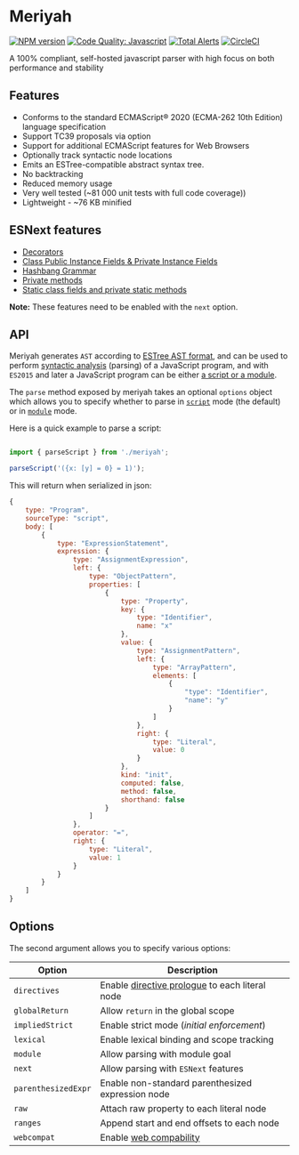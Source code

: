 # Meriyah

[![NPM version](https://img.shields.io/npm/v/meriyah.svg?style=flat-square)](https://www.npmjs.com/package/meriyah)
[![Code Quality: Javascript](https://img.shields.io/lgtm/grade/javascript/g/meriyah/meriyah.svg?logo=lgtm&logoWidth=18)](https://lgtm.com/projects/g/meriyah/meriyah/context:javascript)
[![Total Alerts](https://img.shields.io/lgtm/alerts/g/meriyah/meriyah.svg?logo=lgtm&logoWidth=18)](https://lgtm.com/projects/g/meriyah/meriyah/alerts)
[![CircleCI](https://circleci.com/gh/meriyah/meriyah.svg?style=svg)](https://circleci.com/gh/meriyah/meriyah)

A 100% compliant, self-hosted javascript parser with high focus on both performance and stability

## Features

* Conforms to the standard ECMAScript® 2020 (ECMA-262 10th Edition) language specification
* Support TC39 proposals via option
* Support for additional ECMAScript features for Web Browsers
* Optionally track syntactic node locations
* Emits an ESTree-compatible abstract syntax tree.
* No backtracking
* Reduced memory usage
* Very well tested (~81 000 unit tests with full code coverage))
* Lightweight - ~76 KB minified

## ESNext features

* [Decorators](https://github.com/tc39/proposal-decorators)
* [Class Public Instance Fields & Private Instance Fields](https://github.com/tc39/proposal-class-fields)
* [Hashbang Grammar](https://github.com/tc39/proposal-hashbang)
* [Private methods](https://github.com/tc39/proposal-private-methods)
* [Static class fields and private static methods](https://github.com/tc39/proposal-static-class-features/)

**Note:** These features need to be enabled with the `next` option.

## API

Meriyah generates `AST` according to [ESTree AST format](https://github.com/estree/estree), and can be used to perform [syntactic analysis](https://en.wikipedia.org/wiki/Parsing) (parsing) of a JavaScript program, and with `ES2015` and later a JavaScript program can be either [a script or a module](https://tc39.github.io/ecma262/index.html#sec-ecmascript-language-scripts-and-modules).

The `parse` method exposed by meriyah takes an optional `options` object which allows you to specify whether to parse in [`script`](https://tc39.github.io/ecma262/#sec-parse-script) mode (the default) or in [`module`](https://tc39.github.io/ecma262/#sec-parsemodule) mode.


Here is a quick example to parse a script:

```js

import { parseScript } from './meriyah';

parseScript('({x: [y] = 0} = 1)');

```

This will return when serialized in json:

```js
{
    type: "Program",
    sourceType: "script",
    body: [
        {
            type: "ExpressionStatement",
            expression: {
                type: "AssignmentExpression",
                left: {
                    type: "ObjectPattern",
                    properties: [
                        {
                            type: "Property",
                            key: {
                                type: "Identifier",
                                name: "x"
                            },
                            value: {
                                type: "AssignmentPattern",
                                left: {
                                    type: "ArrayPattern",
                                    elements: [
                                        {
                                            "type": "Identifier",
                                            "name": "y"
                                        }
                                    ]
                                },
                                right: {
                                    type: "Literal",
                                    value: 0
                                }
                            },
                            kind: "init",
                            computed: false,
                            method: false,
                            shorthand: false
                        }
                    ]
                },
                operator: "=",
                right: {
                    type: "Literal",
                    value: 1
                }
            }
        }
    ]
}
```


## Options

The second argument allows you to specify various options:

| Option        | Description |
| ----------- | ------------------------------------------------------------ |
| `directives`      | Enable [directive prologue](https://github.com/danez/estree/blob/directive/es5.md#directive) to each literal node |
| `globalReturn`    | Allow `return` in the global scope |
| `impliedStrict`   | Enable strict mode (*initial enforcement*) |
| `lexical`         | Enable lexical binding and scope tracking |
| `module`          | Allow parsing with module goal |
| `next`            | Allow parsing with `ESNext` features  |
| `parenthesizedExpr`	| Enable non-standard parenthesized expression node |
| `raw`             | Attach raw property to each literal node |
| `ranges`          | Append start and end offsets to each node |
| `webcompat`       | Enable [web compability](https://tc39.github.io/ecma262/#sec-additional-ecmascript-features-for-web-browsers) |
